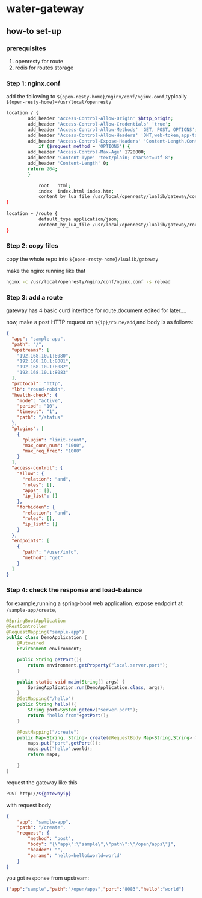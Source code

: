 # water-gateway

## how-to set-up

### prerequisites

1.  openresty for route
2.  redis for routes storage 


###  Step 1: nginx.conf
add the following to `${open-resty-home}/nginx/conf/nginx.conf`,typically `${open-resty-home}=/usr/local/openresty`

```bash
location / {
        add_header 'Access-Control-Allow-Origin' $http_origin;
        add_header 'Access-Control-Allow-Credentials' 'true';
	    add_header 'Access-Control-Allow-Methods' 'GET, POST, OPTIONS';
	    add_header 'Access-Control-Allow-Headers' 'DNT,web-token,app-token,Authorization,Accept,Origin,Keep-Alive,User-Agent,X-Mx-ReqToken,X-Data-Type,X-Auth-Token,X-Requested-With,If-Modified-Since,Cache-Control,Content-Type,Range';
	    add_header 'Access-Control-Expose-Headers' 'Content-Length,Content-Range';
            if ($request_method = 'OPTIONS') {
		add_header 'Access-Control-Max-Age' 1728000;
		add_header 'Content-Type' 'text/plain; charset=utf-8';
		add_header 'Content-Length' 0;
		return 204;
        }

            root   html;
            index  index.html index.htm;
            content_by_lua_file /usr/local/openresty/lualib/gateway/content.lua;
}
 
location ~ /route {
            default_type application/json;
            content_by_lua_file /usr/local/openresty/lualib/gateway/route/route-curd.lua ;
}   
```
###  Step 2: copy files

copy the whole repo into `${open-resty-home}/lualib/gateway`

make the nginx running like that

```bash
nginx -c /usr/local/openresty/nginx/conf/nginx.conf -s reload
```


### Step 3: add a route

gateway has 4 basic curd interface for route,document edited for later....

now, make a post HTTP request on `${ip}/route/add`,and body is as follows:

```json
{
  "app": "sample-app",
  "path": "/",
  "upstreams": [
    "192.168.10.1:8080",
    "192.168.10.1:8081",
    "192.168.10.1:8082",
    "192.168.10.1:8083"
  ],
  "protocol": "http",
  "lb": "round-robin",
  "health-check": {
    "mode": "active",
    "period": "10",
    "timeout": "1",
    "path": "/status"
  },
  "plugins": [
    {
      "plugin": "limit-count",
      "max_conn_num": "1000",
      "max_req_freq": "1000"
    }
  ],
  "access-control": {
    "allow": {
      "relation": "and",
      "roles": [],
      "apps": [],
      "ip_list": []
    },
    "forbidden": {
      "relation": "and",
      "roles": [],
      "ip_list": []
    }
  },
  "endpoints": [
    {
      "path": "/user/info",
      "method": "get"
    }
  ]
}
```
### Step 4: check the response and load-balance

for example,running a spring-boot web application. expose endpoint at `/sample-app/create`,

```java
@SpringBootApplication
@RestController
@RequestMapping("sample-app")
public class DemoApplication {
    @Autowired
    Environment environment;

    public String getPort(){
        return environment.getProperty("local.server.port");
    }

    public static void main(String[] args) {
        SpringApplication.run(DemoApplication.class, args);
    }
    @GetMapping("/hello")
    public String hello(){
        String port=System.getenv("server.port");
        return "hello from"+getPort();
    }

    @PostMapping("/create")
    public Map<String, String> create(@RequestBody Map<String,String> maps,@RequestParam String hello,@RequestParam String world){
        maps.put("port",getPort());
        maps.put("hello",world);
        return maps;

    }
}


```

request the gateway like this

```bash
POST http://${gatewayip}
```
with request body

```json
{
    "app": "sample-app",
    "path": "/create",
    "request": {
        "method": "post",
        "body": "{\"app\":\"sample\",\"path\":\"/open/apps\"}",
        "header": "",
        "params": "hello=hello&world=world"
    }
}
```

you got response from upstream:

```json
{"app":"sample","path":"/open/apps","port":"8083","hello":"world"}
```